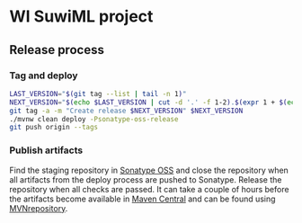 WI SuwiML project
=================


## Release process

### Tag and deploy
```bash
LAST_VERSION="$(git tag --list | tail -n 1)"
NEXT_VERSION="$(echo $LAST_VERSION | cut -d '.' -f 1-2).$(expr 1 + $(echo $LAST_VERSION | cut -d '.' -f 3))"
git tag -a -m "Create release $NEXT_VERSION" $NEXT_VERSION
./mvnw clean deploy -Psonatype-oss-release
git push origin --tags
```

### Publish artifacts
Find the staging repository in [Sonatype OSS](https://oss.sonatype.org/#stagingRepositories) and
close the repository when all artifacts from the deploy process are pushed to Sonatype. Release the
repository when all checks are passed. It can take a couple of hours before the artifacts become
available in [Maven Central](https://repo1.maven.org/maven2/io/codegen/wi/suwiml/) and can be found
using [MVNrepository](https://mvnrepository.com/artifact/io.codegen.wi.suwiml).

